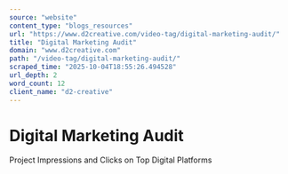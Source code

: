 ```yaml
---
source: "website"
content_type: "blogs_resources"
url: "https://www.d2creative.com/video-tag/digital-marketing-audit/"
title: "Digital Marketing Audit"
domain: "www.d2creative.com"
path: "/video-tag/digital-marketing-audit/"
scraped_time: "2025-10-04T18:55:26.494528"
url_depth: 2
word_count: 12
client_name: "d2-creative"
---
```


# Digital Marketing Audit

Project Impressions and Clicks on Top Digital Platforms